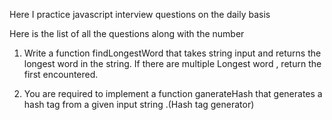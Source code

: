Here I practice javascript interview questions on the daily basis

Here is the list of all the questions along with the number

1. Write a function findLongestWord that takes string input and returns the longest word in the string. If there are multiple Longest word , return the first encountered. 

2. You are required to implement a function ganerateHash that generates a hash tag from a given input string .(Hash tag generator)